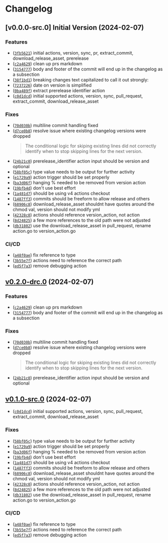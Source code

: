 # Changelog

## [v0.0.0-src.0] Initial Version (2024-02-07)
### Features

- ([`3fb5621`](https://github.com/jakbytes/version_actions/commit/3fb562193137e64068da04b1dbb9d3c69b4fc5b3)) initial actions, version, sync, pr, extract_commit, download_release_asset, prerelease
- ([`c2a4629`](https://github.com/jakbytes/version_actions/commit/c2a4629dd8aadaafd8b577cf3738a8ec4eb34624)) clean up prs markdown
- ([`3154777`](https://github.com/jakbytes/version_actions/commit/3154777b22d84f248a31abf98695727df4d84b8e)) body and footer of the commit will end up in the changelog as a subsection
- ([`38f1bd1`](https://github.com/jakbytes/version_actions/commit/38f1bd1091e162416bbcc653da5865b8f70e2c49)) breaking changes text capitalized to call it out strongly:
- ([`7237226`](https://github.com/jakbytes/version_actions/commit/72372265d197605918b127c92eb75375c3715382)) date on version is simplified
- ([`0ba489f`](https://github.com/jakbytes/version_actions/commit/0ba489f5f33d221061c149fed64166c26c6322ae)) extract prerelease identifier action
- ([`c0d1dcd`](https://github.com/jakbytes/version_actions/commit/c0d1dcd0e3483390d8d7405569bcf3eadcce5710)) initial supported actions, version, sync, pull_request, extract_commit, download_release_asset

### Fixes

- ([`70d030b`](https://github.com/jakbytes/version_actions/commit/70d030b01e8d9672076b8017cd10d6d75b001986)) multiline commit handling fixed
- ([`d7ce0b8`](https://github.com/jakbytes/version_actions/commit/d7ce0b88ef4d3c296f7db91d6ec5c14af2233c2b)) resolve issue where existing changelog versions were dropped
  > 
  > The conditional logic for skiping existing lines did not correctly identify when to stop skipping lines for the next version.
- ([`24b21c0`](https://github.com/jakbytes/version_actions/commit/24b21c024993d337061c3ee53f3d179f11293ecb)) prerelease_identifier action input should be version and optional
- ([`58bf05c`](https://github.com/jakbytes/version_actions/commit/58bf05caf571984ec6b2233ddb6f18a109a624ba)) type value needs to be output for further activity
- ([`e1729a9`](https://github.com/jakbytes/version_actions/commit/e1729a947a61a321155939e72779334c88033b47)) action trigger should be set properly
- ([`ba3d06f`](https://github.com/jakbytes/version_actions/commit/ba3d06fc58c65dc4fae5dd39c0d539207d906118)) hanging % needed to be removed from version action
- ([`19bfb4d`](https://github.com/jakbytes/version_actions/commit/19bfb4db2aa5af63bead5067d2d3582e6b67fba2)) don't use best effort
- ([`1a481d7`](https://github.com/jakbytes/version_actions/commit/1a481d72d0715ae6d7d88a9b434502513529c18c)) should be using v4 actions checkout
- ([`1487ff3`](https://github.com/jakbytes/version_actions/commit/1487ff34f740541c9cb5aa3345aa14e6d1d93abc)) commits should be freeform to allow release and others
- ([`68906c8`](https://github.com/jakbytes/version_actions/commit/68906c816d30d62c6f67c4a35b5e6003ccd74fbf)) download_release_asset shouldnt have quotes around the chmod val, version should not modify yml
- ([`42328c0`](https://github.com/jakbytes/version_actions/commit/42328c0dc7d95b59e58c1373f678834420f8c329)) actions should reference version_action, not action
- ([`8d24825`](https://github.com/jakbytes/version_actions/commit/8d24825ef39953f45c2fae275b420777c635ba5c)) a few more references to the old path were not adjusted
- ([`db31802`](https://github.com/jakbytes/version_actions/commit/db31802dc409e7306ca2a4b17a8a1ba3e8332c05)) use the download_release_asset in pull_request, rename action.go to version_action.go

### CI/CD

- ([`a48f0ae`](https://github.com/jakbytes/version_actions/commit/a48f0aeac3a5c4ce3bed5af4e055bff7174bd99f)) fix reference to type
- ([`3b55e7f`](https://github.com/jakbytes/version_actions/commit/3b55e7fbce860c789836006c2c1e93ab3a1554ce)) actions need to reference the correct path
- ([`ed5f7a3`](https://github.com/jakbytes/version_actions/commit/ed5f7a398dd060d3a9769c344206c2b86dad2959)) remove debugging action

## [v0.2.0-drc.0](https://github.com/jakbytes/version_actions/compare/v0.1.0...v0.2.0-drc.0) (2024-02-07)
### Features

- ([`c2a4629`](https://github.com/jakbytes/version_actions/commit/c2a4629dd8aadaafd8b577cf3738a8ec4eb34624)) clean up prs markdown
- ([`3154777`](https://github.com/jakbytes/version_actions/commit/3154777b22d84f248a31abf98695727df4d84b8e)) body and footer of the commit will end up in the changelog as a subsection

### Fixes

- ([`70d030b`](https://github.com/jakbytes/version_actions/commit/70d030b01e8d9672076b8017cd10d6d75b001986)) multiline commit handling fixed
- ([`d7ce0b8`](https://github.com/jakbytes/version_actions/commit/d7ce0b88ef4d3c296f7db91d6ec5c14af2233c2b)) resolve issue where existing changelog versions were dropped
  > 
  > The conditional logic for skiping existing lines did not correctly identify when to stop skipping lines for the next version.
- ([`24b21c0`](https://github.com/jakbytes/version_actions/commit/24b21c024993d337061c3ee53f3d179f11293ecb)) prerelease_identifier action input should be version and optional

## [v0.1.0-src.0](https://github.com/jakbytes/version_actions/compare/v0.0.0...v0.1.0-src.0) (2024-02-07)
- ([`c0d1dcd`](https://github.com/jakbytes/version_actions/commit/c0d1dcd0e3483390d8d7405569bcf3eadcce5710)) initial supported actions, version, sync, pull_request, extract_commit, download_release_asset

### Fixes

- ([`58bf05c`](https://github.com/jakbytes/version_actions/commit/58bf05caf571984ec6b2233ddb6f18a109a624ba)) type value needs to be output for further activity
- ([`e1729a9`](https://github.com/jakbytes/version_actions/commit/e1729a947a61a321155939e72779334c88033b47)) action trigger should be set properly
- ([`ba3d06f`](https://github.com/jakbytes/version_actions/commit/ba3d06fc58c65dc4fae5dd39c0d539207d906118)) hanging % needed to be removed from version action
- ([`19bfb4d`](https://github.com/jakbytes/version_actions/commit/19bfb4db2aa5af63bead5067d2d3582e6b67fba2)) don't use best effort
- ([`1a481d7`](https://github.com/jakbytes/version_actions/commit/1a481d72d0715ae6d7d88a9b434502513529c18c)) should be using v4 actions checkout
- ([`1487ff3`](https://github.com/jakbytes/version_actions/commit/1487ff34f740541c9cb5aa3345aa14e6d1d93abc)) commits should be freeform to allow release and others
- ([`68906c8`](https://github.com/jakbytes/version_actions/commit/68906c816d30d62c6f67c4a35b5e6003ccd74fbf)) download_release_asset shouldnt have quotes around the chmod val, version should not modify yml
- ([`42328c0`](https://github.com/jakbytes/version_actions/commit/42328c0dc7d95b59e58c1373f678834420f8c329)) actions should reference version_action, not action
- ([`8d24825`](https://github.com/jakbytes/version_actions/commit/8d24825ef39953f45c2fae275b420777c635ba5c)) a few more references to the old path were not adjusted
- ([`db31802`](https://github.com/jakbytes/version_actions/commit/db31802dc409e7306ca2a4b17a8a1ba3e8332c05)) use the download_release_asset in pull_request, rename action.go to version_action.go

### CI/CD

- ([`a48f0ae`](https://github.com/jakbytes/version_actions/commit/a48f0aeac3a5c4ce3bed5af4e055bff7174bd99f)) fix reference to type
- ([`3b55e7f`](https://github.com/jakbytes/version_actions/commit/3b55e7fbce860c789836006c2c1e93ab3a1554ce)) actions need to reference the correct path
- ([`ed5f7a3`](https://github.com/jakbytes/version_actions/commit/ed5f7a398dd060d3a9769c344206c2b86dad2959)) remove debugging action